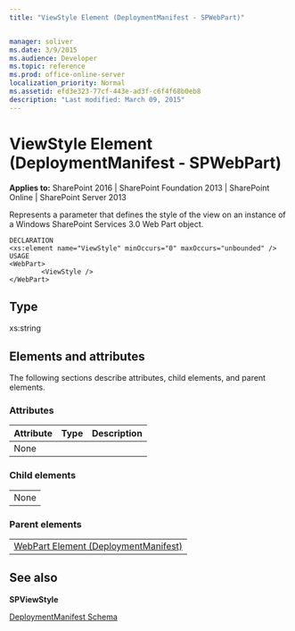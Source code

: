 ```yaml
---
title: "ViewStyle Element (DeploymentManifest - SPWebPart)"


manager: soliver
ms.date: 3/9/2015
ms.audience: Developer
ms.topic: reference
ms.prod: office-online-server
localization_priority: Normal
ms.assetid: efd3e323-77cf-443e-ad3f-c6f4f68b0eb8
description: "Last modified: March 09, 2015"
---
```


# ViewStyle Element (DeploymentManifest - SPWebPart)

 
  
 **Applies to:** SharePoint 2016 | SharePoint Foundation 2013 | SharePoint Online | SharePoint Server 2013 
  
Represents a parameter that defines the style of the view on an instance of a Windows SharePoint Services 3.0 Web Part object.
  
```
DECLARATION
<xs:element name="ViewStyle" minOccurs="0" maxOccurs="unbounded" />
USAGE
<WebPart>
        <ViewStyle />
</WebPart>

```

## Type

xs:string
  
## Elements and attributes

The following sections describe attributes, child elements, and parent elements.

### Attributes

|**Attribute**|**Type**|**Description**|
|:-----|:-----|:-----|
|None  <br/> |||
   
### Child elements

||
|:-----|
|None |
   
### Parent elements

||
|:-----|
|[WebPart Element (DeploymentManifest)](webpart-element-deploymentmanifest.md)
   
## See also



 **SPViewStyle**


[DeploymentManifest Schema](deploymentmanifest-schema.md)

